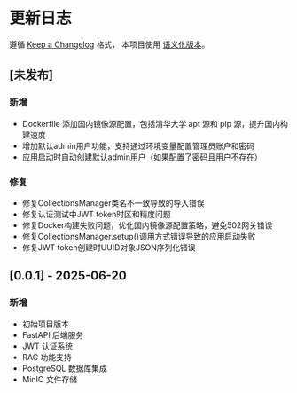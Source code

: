 # 更新日志

遵循 [Keep a Changelog](https://keepachangelog.com/zh-CN/1.0.0/) 格式，
本项目使用 [语义化版本](https://semver.org/lang/zh-CN/)。

## [未发布]

### 新增
- Dockerfile 添加国内镜像源配置，包括清华大学 apt 源和 pip 源，提升国内构建速度
- 增加默认admin用户功能，支持通过环境变量配置管理员账户和密码
- 应用启动时自动创建默认admin用户（如果配置了密码且用户不存在）

### 修复
- 修复CollectionsManager类名不一致导致的导入错误
- 修复认证测试中JWT token时区和精度问题
- 修复Docker构建失败问题，优化国内镜像源配置策略，避免502网关错误
- 修复CollectionsManager.setup()调用方式错误导致的应用启动失败
- 修复JWT token创建时UUID对象JSON序列化错误

## [0.0.1] - 2025-06-20

### 新增
- 初始项目版本
- FastAPI 后端服务
- JWT 认证系统
- RAG 功能支持
- PostgreSQL 数据库集成
- MinIO 文件存储 